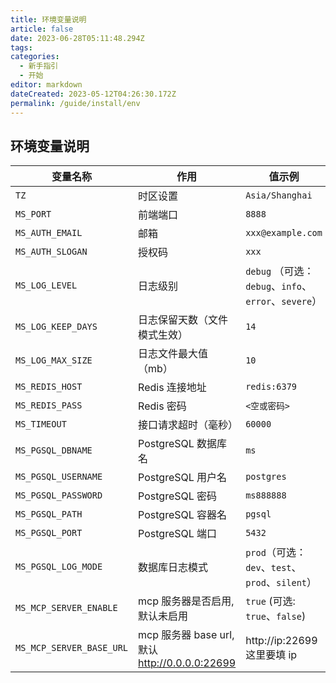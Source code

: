 ```yaml
---
title: 环境变量说明
article: false
date: 2023-06-28T05:11:48.294Z
tags:
categories:
  - 新手指引
  - 开始
editor: markdown
dateCreated: 2023-05-12T04:26:30.172Z
permalink: /guide/install/env
---
```


## 环境变量说明

| 变量名称                     | 作用                                        | 值示例                                          |
|--------------------------|-------------------------------------------|----------------------------------------------|
| `TZ`                     | 时区设置                                      | `Asia/Shanghai`                              |
| `MS_PORT`                | 前端端口                                      | `8888`                                       |
| `MS_AUTH_EMAIL`          | 邮箱                                        | `xxx@example.com`                            |
| `MS_AUTH_SLOGAN`         | 授权码                                       | `xxx`                                        |
| `MS_LOG_LEVEL`           | 日志级别                                      | `debug` （可选：`debug`、`info`、`error`、`severe`） |
| `MS_LOG_KEEP_DAYS`       | 日志保留天数（文件模式生效）                            | `14`                                         |
| `MS_LOG_MAX_SIZE`        | 日志文件最大值（mb）                               | `10`                                         |
| `MS_REDIS_HOST`          | Redis 连接地址                                | `redis:6379`                                 |
| `MS_REDIS_PASS`          | Redis 密码                                  | `<空或密码>`                                     |
| `MS_TIMEOUT`             | 接口请求超时（毫秒）                                | `60000`                                      |
| `MS_PGSQL_DBNAME`        | PostgreSQL 数据库名                           | `ms`                                         |
| `MS_PGSQL_USERNAME`      | PostgreSQL 用户名                            | `postgres`                                   |
| `MS_PGSQL_PASSWORD`      | PostgreSQL 密码                             | `ms888888`                                   |
| `MS_PGSQL_PATH`          | PostgreSQL 容器名                            | `pgsql`                                      |
| `MS_PGSQL_PORT`          | PostgreSQL 端口                             | `5432`                                       |
| `MS_PGSQL_LOG_MODE`      | 数据库日志模式                                   | `prod`（可选：`dev`、`test`、`prod`、`silent`）      |
| `MS_MCP_SERVER_ENABLE`   | mcp 服务器是否启用, 默认未启用                        | `true` (可选: `true`、`false`)                  |
| `MS_MCP_SERVER_BASE_URL` | mcp 服务器 base url, 默认 http://0.0.0.0:22699 | http://ip:22699 这里要填 ip                      |
